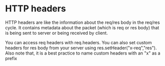 # HTTP headers

HTTP headers are like the information about the req/res body in the req/res cycle.
It contains metadata about the packet (which is req or res body) that is being sent
to server or being received by client.

You can access req headers with req.headers. You can also set custom headers for res body
from your server using res.setHeader("x-req","res"). Also note that, it is a best
practice to name custom headers with an "x" as a prefix 